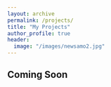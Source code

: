 ```yaml
---
layout: archive
permalink: /projects/
title: "My Projects"
author_profile: true
header:
  image: "/images/newsamo2.jpg"
---
```

<h2>Coming Soon</h2>
